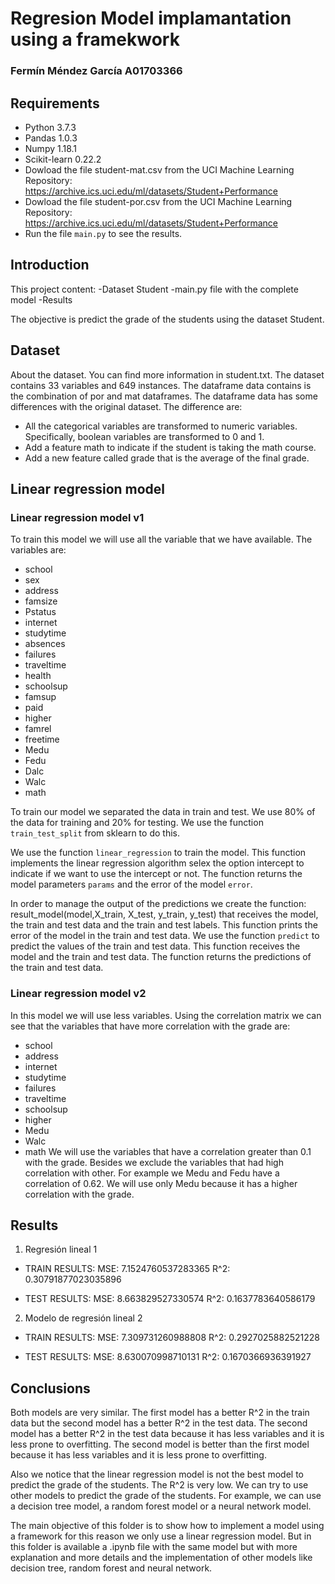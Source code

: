 
# Regresion Model implamantation using a framekwork
### Fermín Méndez García A01703366

## Requirements
- Python 3.7.3
- Pandas 1.0.3
- Numpy 1.18.1
- Scikit-learn 0.22.2
- Dowload the file student-mat.csv from the UCI Machine Learning Repository: https://archive.ics.uci.edu/ml/datasets/Student+Performance
- Dowload the file student-por.csv from the UCI Machine Learning Repository: https://archive.ics.uci.edu/ml/datasets/Student+Performance
- Run the file `main.py` to see the results.

## Introduction
This project content:
-Dataset Student
-main.py file with the complete model
-Results

The objective is predict the grade of the students using the dataset Student. 
## Dataset
About the dataset. You can find more information in student.txt.
The dataset contains 33 variables and 649 instances. 
The dataframe data contains is the combination of por and mat dataframes.
The dataframe data has some differences with the original dataset. The difference are:
- All the categorical variables are transformed to numeric variables. Specifically, boolean variables are transformed to 0 and 1.
- Add a feature math to indicate if the student is taking the math course.
- Add a new feature called grade that is the average of the final grade.

## Linear regression model

### Linear regression model v1
To train this model we will use all the variable that we have available. The variables are:
- school
- sex
- address
- famsize
- Pstatus
- internet
- studytime
- absences
- failures
- traveltime
- health
- schoolsup
- famsup
- paid
- higher
- famrel
- freetime
- Medu
- Fedu
- Dalc
- Walc
- math

To train our model we separated the data in train and test. We use 80% of the data for training and 20% for testing. We use the function `train_test_split` from sklearn to do this.

We use the function `linear_regression` to train the model. This function implements the linear regression algorithm selex the option intercept to indicate if we want to use the intercept or not. The function returns the model parameters `params` and the error of the model `error`.

In order to manage the output of the predictions we create the function:
result_model(model,X_train, X_test, y_train, y_test) that receives the model, the train and test data and the train and test labels. This function prints the error of the model in the train and test data.
We use the function `predict` to predict the values of the train and test data. This function receives the model and the train and test data. The function returns the predictions of the train and test data.
### Linear regression model v2

In this model we will use less variables. Using the correlation matrix we can see that the variables that have more correlation with the grade are: 
- school
- address
- internet
- studytime
- failures
- traveltime
- schoolsup
- higher
- Medu
- Walc
- math
We will use the variables that have a correlation greater than 0.1 with the grade. Besides
we exclude the variables that had high correlation with other. For example we Medu and Fedu have a correlation of 0.62. We will use only Medu because it has a higher correlation with the grade.
## Results

1.  Regresión lineal 1

*  TRAIN RESULTS:
MSE:  7.1524760537283365
R^2:  0.30791877023035896

*  TEST RESULTS:
MSE:  8.663829527330574
R^2:  0.1637783640586179

2.  Modelo de regresión lineal 2

*  TRAIN RESULTS:
MSE:  7.309731260988808
R^2:  0.2927025882521228

*  TEST RESULTS:
MSE:  8.630070998710131
R^2:  0.1670366936391927

## Conclusions

Both models are very similar. The first model has a better R^2 in the train data but the second model has a better R^2 in the test data. The second model has a better R^2 in the test data because it has less variables and it is less prone to overfitting. The second model is better than the first model because it has less variables and it is less prone to overfitting.

Also we notice that the linear regression model is not the best model to predict the grade of the students. The R^2 is very low. We can try to use other models to predict the grade of the students. For example, we can use a decision tree model, a random forest model or a neural network model.

The main objective of this folder is to show how to implement a model using a framework for this reason we only use a linear regression model.
But in this folder is available a .ipynb file with the same model but with more explanation and more details and the implementation of other models like decision tree, random forest and neural network.
